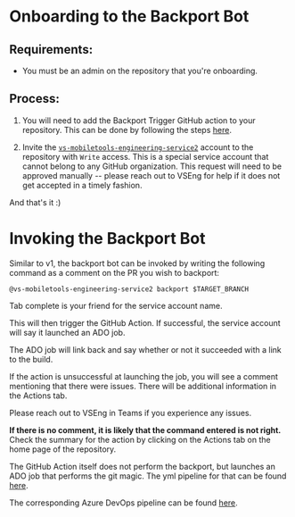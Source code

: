 # Onboarding to the Backport Bot

## Requirements:
- You must be an admin on the repository that you're onboarding.

## Process:
1) You will need to add the Backport Trigger GitHub action to your repository. This can be done by following the steps [here](https://docs.github.com/en/free-pro-team@latest/actions/learn-github-actions/sharing-workflows-with-your-organization#using-a-workflow-template).

2) Invite the [`vs-mobiletools-engineering-service2`](https://github.com/vs-mobiletools-engineering-service2) account to the repository with `Write` access. This is a special service account that cannot belong to any GitHub organization. This request will need to be approved manually -- please reach out to VSEng for help if it does not get accepted in a timely fashion.

And that's it :)

# Invoking the Backport Bot
Similar to v1, the backport bot can be invoked by writing the following command as a comment on the PR you wish to backport:
```
@vs-mobiletools-engineering-service2 backport $TARGET_BRANCH
```

Tab complete is your friend for the service account name.

This will then trigger the GitHub Action. If successful, the service account will say it launched an ADO job.

The ADO job will link back and say whether or not it succeeded with a link to the build.

If the action is unsuccessful at launching the job, you will see a comment mentioning that there were issues. There will be additional information in the Actions tab.

Please reach out to VSEng in Teams if you experience any issues.

**If there is no comment, it is likely that the command entered is not right.**
Check the summary for the action by clicking on the Actions tab on the home page of the repository.


The GitHub Action itself does not perform the backport, but launches an ADO job that performs the git magic. The yml pipeline for that can be found [here](https://github.com/xamarin/mono-github-trigger/blob/yaml-pipeline/backport-bot.yml).

The corresponding Azure DevOps pipeline can be found [here](https://devdiv.visualstudio.com/DevDiv/_build?definitionId=13834).